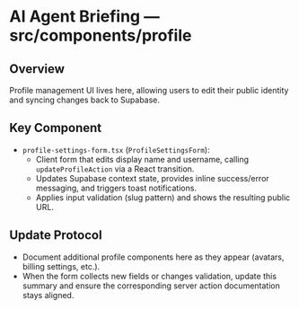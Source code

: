 # AI Agent Briefing — src/components/profile

## Overview
Profile management UI lives here, allowing users to edit their public identity and syncing changes back to Supabase.

## Key Component
- `profile-settings-form.tsx` (`ProfileSettingsForm`):
  - Client form that edits display name and username, calling `updateProfileAction` via a React transition.
  - Updates Supabase context state, provides inline success/error messaging, and triggers toast notifications.
  - Applies input validation (slug pattern) and shows the resulting public URL.

## Update Protocol
- Document additional profile components here as they appear (avatars, billing settings, etc.).
- When the form collects new fields or changes validation, update this summary and ensure the corresponding server action documentation stays aligned.
